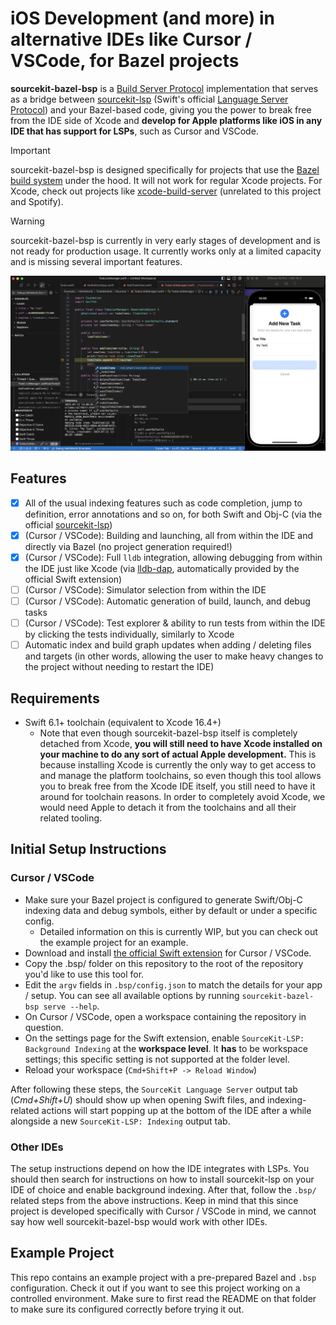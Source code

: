 # iOS Development (and more) in alternative IDEs like Cursor / VSCode, for Bazel projects

**sourcekit-bazel-bsp** is a [Build Server Protocol](https://build-server-protocol.github.io/) implementation that serves as a bridge between [sourcekit-lsp](https://github.com/swiftlang/sourcekit-lsp) (Swift's official [Language Server Protocol](https://microsoft.github.io/language-server-protocol/)) and your Bazel-based code, giving you the power to break free from the IDE side of Xcode and **develop for Apple platforms like iOS in any IDE that has support for LSPs**, such as Cursor and VSCode.

> [!IMPORTANT]
> sourcekit-bazel-bsp is designed specifically for projects that use the [Bazel build system](https://bazel.build/) under the hood. It will not work for regular Xcode projects. For Xcode, check out projects like [xcode-build-server](https://github.com/SolaWing/xcode-build-server) (unrelated to this project and Spotify).

> [!WARNING]
> sourcekit-bazel-bsp is currently in very early stages of development and is not ready for production usage. It currently works only at a limited capacity and is missing several important features.

<img width="1462" alt="Cursor running iOS" src="./Example/img/readme.png">

## Features

- [x] All of the usual indexing features such as code completion, jump to definition, error annotations and so on, for both Swift and Obj-C (via the official [sourcekit-lsp](https://github.com/swiftlang/sourcekit-lsp))
- [x] (Cursor / VSCode): Building and launching, all from within the IDE and directly via Bazel (no project generation required!)
- [x] (Cursor / VSCode): Full `lldb` integration, allowing debugging from within the IDE just like Xcode (via [lldb-dap](https://marketplace.visualstudio.com/items?itemName=llvm-vs-code-extensions.lldb-dap), automatically provided by the official Swift extension)
- [ ] (Cursor / VSCode): Simulator selection from within the IDE
- [ ] (Cursor / VSCode): Automatic generation of build, launch, and debug tasks
- [ ] (Cursor / VSCode): Test explorer & ability to run tests from within the IDE by clicking the tests individually, similarly to Xcode
- [ ] Automatic index and build graph updates when adding / deleting files and targets (in other words, allowing the user to make heavy changes to the project without needing to restart the IDE)

## Requirements

- Swift 6.1+ toolchain (equivalent to Xcode 16.4+)
  - Note that even though sourcekit-bazel-bsp itself is completely detached from Xcode, **you will still need to have Xcode installed on your machine to do any sort of actual Apple development.** This is because installing Xcode is currently the only way to get access to and manage the platform toolchains, so even though this tool allows you to break free from the Xcode IDE itself, you still need to have it around for toolchain reasons. In order to completely avoid Xcode, we would need Apple to detach it from the toolchains and all their related tooling.

## Initial Setup Instructions

### Cursor / VSCode

- Make sure your Bazel project is configured to generate Swift/Obj-C indexing data and debug symbols, either by default or under a specific config.
  - Detailed information on this is currently WIP, but you can check out the example project for an example.
- Download and install [the official Swift extension](https://marketplace.visualstudio.com/items?itemName=swiftlang.swift-vscode) for Cursor / VSCode.
- Copy the .bsp/ folder on this repository to the root of the repository you'd like to use this tool for.
- Edit the `argv` fields in `.bsp/config.json` to match the details for your app / setup. You can see all available options by running `sourcekit-bazel-bsp serve --help`.
- On Cursor / VSCode, open a workspace containing the repository in question.
- On the settings page for the Swift extension, enable `SourceKit-LSP: Background Indexing` at the **workspace level**. It **has** to be workspace settings; this specific setting is not supported at the folder level.
- Reload your workspace (`Cmd+Shift+P -> Reload Window`)

After following these steps, the `SourceKit Language Server` output tab (_Cmd+Shift+U_) should show up when opening Swift files, and indexing-related actions will start popping up at the bottom of the IDE after a while alongside a new `SourceKit-LSP: Indexing` output tab.

### Other IDEs

The setup instructions depend on how the IDE integrates with LSPs. You should then search for instructions on how to install sourcekit-lsp on your IDE of choice and enable background indexing. After that, follow the `.bsp/` related steps from the above instructions. Keep in mind that this since project is developed specifically with Cursor / VSCode in mind, we cannot say how well sourcekit-bazel-bsp would work with other IDEs.

## Example Project

This repo contains an example project with a pre-prepared Bazel and `.bsp` configuration. Check it out if you want to see this project working on a controlled environment. Make sure to first read the README on that folder to make sure its configured correctly before trying it out.
